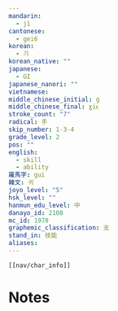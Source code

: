 ```yaml
---
mandarin:
  - jì
cantonese:
  - gei6
korean:
  - 기
korean_native: ""
japanese:
  - GI
japanese_nanori: ""
vietnamese:
middle_chinese_initial: g
middle_chinese_final: ɣiᴇ
stroke_count: "7"
radical: 手
skip_number: 1-3-4
grade_level: 2
pos: ""
english:
  - skill
  - ability
羅馬字: gui
韓文: 귀
joyo_level: "5"
hsk_level: ""
hanmun_edu_level: 中
danayo_id: 2108
mc_id: 1978
graphemic_classification: 支
stand_in: 技能
aliases:
---
```

```meta-bind-embed
[[nav/char_info]]
```

# Notes
